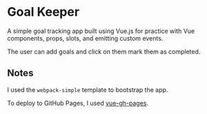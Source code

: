 # Goal Keeper

A simple goal tracking app built using Vue.js for practice with Vue components, props, slots, and emitting custom events.

The user can add goals and click on them mark them as completed.

## Notes

I used the `webpack-simple` template to bootstrap the app.

To deploy to GitHub Pages, I used [vue-gh-pages](https://www.npmjs.com/package/vue-gh-pages).

